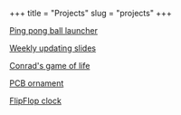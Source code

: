 +++
title = "Projects"
slug = "projects"
+++

[Ping pong ball launcher](/projects/pingpong)

[Weekly updating slides](/projects/slides)

[Conrad's game of life](/projects/conrad)

[PCB ornament](/projects/pcb)

[FlipFlop clock](/projects/clock)